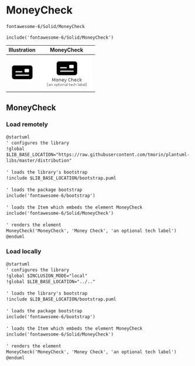 # MoneyCheck


```text
fontawesome-6/Solid/MoneyCheck
```

```text
include('fontawesome-6/Solid/MoneyCheck')
```



| Illustration | MoneyCheck |
| :---: | :---: |
| ![illustration for Illustration](../../fontawesome-6/Solid/MoneyCheck.png) | ![illustration for MoneyCheck](../../fontawesome-6/Solid/MoneyCheck.Local.png) |




## MoneyCheck

### Load remotely
```plantuml
@startuml
' configures the library
!global $LIB_BASE_LOCATION="https://raw.githubusercontent.com/tmorin/plantuml-libs/master/distribution"

' loads the library's bootstrap
!include $LIB_BASE_LOCATION/bootstrap.puml

' loads the package bootstrap
include('fontawesome-6/bootstrap')

' loads the Item which embeds the element MoneyCheck
include('fontawesome-6/Solid/MoneyCheck')

' renders the element
MoneyCheck('MoneyCheck', 'Money Check', 'an optional tech label')
@enduml
```

### Load locally
```plantuml
@startuml
' configures the library
!global $INCLUSION_MODE="local"
!global $LIB_BASE_LOCATION="../.."

' loads the library's bootstrap
!include $LIB_BASE_LOCATION/bootstrap.puml

' loads the package bootstrap
include('fontawesome-6/bootstrap')

' loads the Item which embeds the element MoneyCheck
include('fontawesome-6/Solid/MoneyCheck')

' renders the element
MoneyCheck('MoneyCheck', 'Money Check', 'an optional tech label')
@enduml
```

